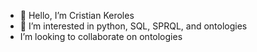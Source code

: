 - 👋 Hello, I’m Cristian Keroles
- 👀 I’m interested in python, SQL, SPRQL, and ontologies
-  I’m looking to collaborate on ontologies

<!---
CBP1012/CBP1012 is a ✨ special ✨ repository because its `README.md` (this file) appears on your GitHub profile.
You can click the Preview link to take a look at your changes.
--->

